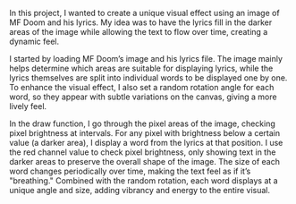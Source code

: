 In this project, I wanted to create a unique visual effect using an image of MF Doom and his lyrics. My idea was to have the lyrics fill in the darker areas of the image while allowing the text to flow over time, creating a dynamic feel.

I started by loading MF Doom’s image and his lyrics file. The image mainly helps determine which areas are suitable for displaying lyrics, while the lyrics themselves are split into individual words to be displayed one by one. To enhance the visual effect, I also set a random rotation angle for each word, so they appear with subtle variations on the canvas, giving a more lively feel.

In the draw function, I go through the pixel areas of the image, checking pixel brightness at intervals. For any pixel with brightness below a certain value (a darker area), I display a word from the lyrics at that position. I use the red channel value to check pixel brightness, only showing text in the darker areas to preserve the overall shape of the image. The size of each word changes periodically over time, making the text feel as if it’s "breathing." Combined with the random rotation, each word displays at a unique angle and size, adding vibrancy and energy to the entire visual.
